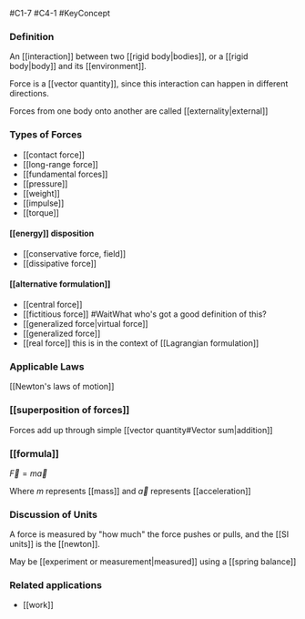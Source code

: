 #C1-7 
#C4-1
#KeyConcept 

### Definition
An [[interaction]] between two [[rigid body|bodies]], or a [[rigid body|body]] and its [[environment]].

Force is a [[vector quantity]], since this interaction can happen in different directions.

Forces from one body onto another are called [[externality|external]]

### Types of Forces
- [[contact force]]
- [[long-range force]]
- [[fundamental forces]]
- [[pressure]]
- [[weight]]
- [[impulse]]
- [[torque]]

#### [[energy]] disposition
- [[conservative force, field]]
- [[dissipative force]]

#### [[alternative formulation]]
- [[central force]]
- [[fictitious force]] #WaitWhat who's got a good definition of this?
- [[generalized force|virtual force]]
- [[generalized force]]
- [[real force]] this is in the context of [[Lagrangian formulation]]

### Applicable Laws
[[Newton's laws of motion]] 

### [[superposition of forces]]
Forces add up through simple [[vector quantity#Vector sum|addition]]

### [[formula]]
$\vec{F} = m\vec{a}$

Where $m$ represents [[mass]] and $\vec{a}$ represents [[acceleration]]

### Discussion of Units
A force is measured by "how much" the force pushes or pulls, and the [[SI units]] is the [[newton]]. 

May be [[experiment or measurement|measured]] using a [[spring balance]]


### Related applications
- [[work]]